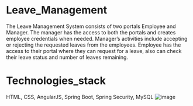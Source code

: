 # Leave_Management
The Leave Management System consists of two portals Employee and Manager. The manager has the access to both the portals and creates employee credentials when needed. Manager’s activities include accepting or rejecting the requested leaves from the employees. Employee has the access to their portal where they can request for a leave, also can check their leave status and number of leaves remaining.  
# Technologies_stack
HTML, CSS, AngularJS, 
Spring Boot, Spring Security, 
MySQL
![image](https://user-images.githubusercontent.com/72194690/138240998-82c48cd6-387c-4ab7-8965-bbe67b32970e.png)
